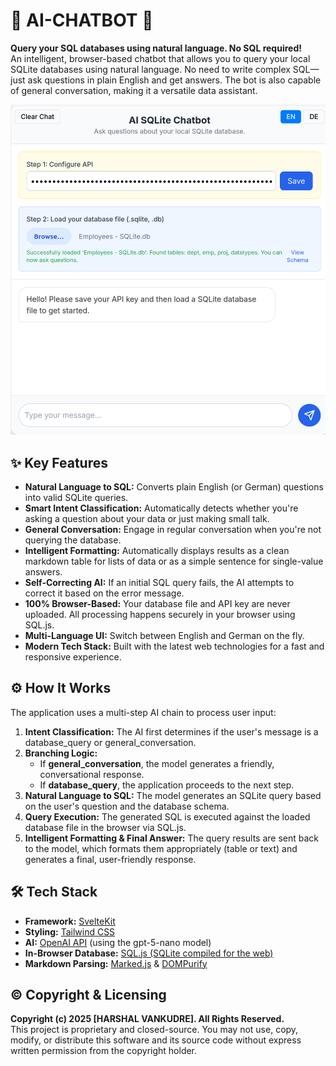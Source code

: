# **🤖 AI-CHATBOT 🤖**

**Query your SQL databases using natural language. No SQL required\!**  
An intelligent, browser-based chatbot that allows you to query your local SQLite databases using natural language. No need to write complex SQL—just ask questions in plain English and get answers. The bot is also capable of general conversation, making it a versatile data assistant.  
<p align="left">
<img src="src/lib/assets/ss.png" width="650" alt="Screenshot of the AI-Chatbot in action">
</p>

## **✨ Key Features**

* **Natural Language to SQL:** Converts plain English (or German) questions into valid SQLite queries.  
* **Smart Intent Classification:** Automatically detects whether you're asking a question about your data or just making small talk.  
* **General Conversation:** Engage in regular conversation when you're not querying the database.  
* **Intelligent Formatting:** Automatically displays results as a clean markdown table for lists of data or as a simple sentence for single-value answers.  
* **Self-Correcting AI:** If an initial SQL query fails, the AI attempts to correct it based on the error message.  
* **100% Browser-Based:** Your database file and API key are never uploaded. All processing happens securely in your browser using SQL.js.  
* **Multi-Language UI:** Switch between English and German on the fly.  
* **Modern Tech Stack:** Built with the latest web technologies for a fast and responsive experience.

## **⚙️ How It Works**

The application uses a multi-step AI chain to process user input:

1. **Intent Classification:** The AI first determines if the user's message is a database\_query or general\_conversation.  
2. **Branching Logic:**  
   * If **general\_conversation**, the model generates a friendly, conversational response.  
   * If **database\_query**, the application proceeds to the next step.  
3. **Natural Language to SQL:** The model generates an SQLite query based on the user's question and the database schema.  
4. **Query Execution:** The generated SQL is executed against the loaded database file in the browser via SQL.js.  
5. **Intelligent Formatting & Final Answer:** The query results are sent back to the model, which formats them appropriately (table or text) and generates a final, user-friendly response.

## **🛠️ Tech Stack**

* **Framework:** [SvelteKit](https://kit.svelte.dev/)  
* **Styling:** [Tailwind CSS](https://tailwindcss.com/)  
* **AI:** [OpenAI API](https://openai.com/) (using the gpt-5-nano model)  
* **In-Browser Database:** [SQL.js (SQLite compiled for the web)](https://sql.js.org/)  
* **Markdown Parsing:** [Marked.js](https://marked.js.org/) & [DOMPurify](https://github.com/cure53/DOMPurify)

## **©️ Copyright & Licensing**

**Copyright (c) 2025 \[HARSHAL VANKUDRE\]. All Rights Reserved.**  
This project is proprietary and closed-source. You may not use, copy, modify, or distribute this software and its source code without express written permission from the copyright holder.

